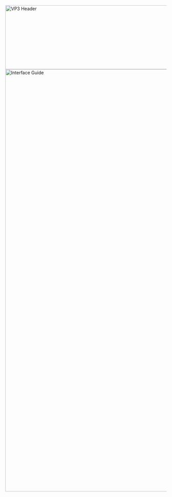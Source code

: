 <img width="2346" height="200" alt="VP3 Header" src="https://github.com/user-attachments/assets/264179c4-48d7-417a-8cba-b1d87c75d1c4" />


<img width="2346" height="1320" alt="Interface Guide" src="https://github.com/user-attachments/assets/894c255f-eaff-4070-b75a-9007cd87085b" />
